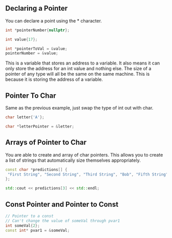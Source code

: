 
## Declaring a Pointer
You can declare a point using the * character. 

```C++
int *pointerNumber{nullptr};

int value{17};

int *pointerToVal = &value;
pointerNumber = &value;
```

This is a variable that stores an address to a variable. It also means it can only store the address for an int value and nothing else. The size of a pointer of any type will all be the same on the same machine. This is because it is storing the address of a variable.
## Pointer To Char
Same as the previous example, just swap the type of int out with char.
```C++
char letter{'A'};

char *letterPointer = &letter;
```

## Arrays of Pointer to Char
You are able to create and array of char pointers. This allows you to create a list of strings that automatically size themselves appropriately.
```C++
const char *predictions[] {
 "First String", "Second String", "Third String", "Bob", "Fifth String"
};

std::cout << predictions[3] << std::endl;
```

## Const Pointer and Pointer to Const
```C++
// Pointer to a const
// Can't change the value of someVal through pvar1
int someVal{2};
const int* pvar1 = &someVal;
```
